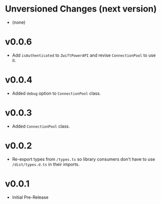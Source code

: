 # Unversioned Changes (next version)

* (none)

# v0.0.6

* Add `isAuthenticated` to `ZwiftPowerAPI` and revise `ConnectionPool` to use it.

# v0.0.4

* Added `debug` option to `ConnectionPool` class.

# v0.0.3

* Added `ConnectionPool` class.

# v0.0.2

* Re-export types from `/types.ts` so library consumers don't have to use `/dist/types.d.ts` in their imports.

# v0.0.1

* Initial Pre-Release
